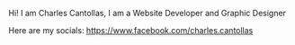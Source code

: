 Hi! I am Charles Cantollas, I am a Website Developer and Graphic Designer

Here are my socials:
https://www.facebook.com/charles.cantollas

<!---
charlescantollas/charlescantollas is a ✨ special ✨ repository because its `README.md` (this file) appears on your GitHub profile.
You can click the Preview link to take a look at your changes.
--->
